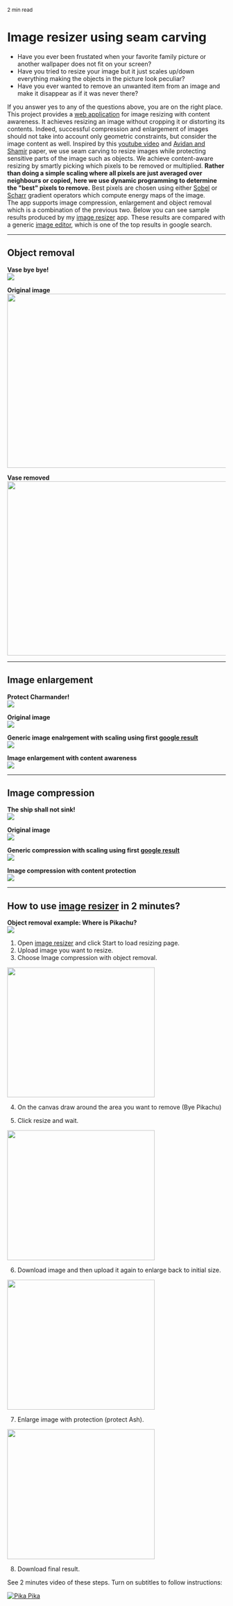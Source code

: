  <up><sub>2 min read</sub></sup> 
# Image resizer using seam carving
- Have you ever been frustated when your favorite family picture or another wallpaper does not fit on your screen?
- Have you tried to resize your image but it just scales up/down everything making the objects in the picture look peculiar?
- Have you ever wanted to remove an unwanted item from an image and make it disappear as if it was never there?

If you answer yes to any of the questions above, you are on the right place. This project provides a [web application](https://share.streamlit.io/ngocuong0105/imageresizer/app.py) for image resizing with content awareness. It achieves resizing an image without cropping it or distorting its contents. Indeed, successful compression and enlargement of images should not take into account only  geometric constraints, but consider the image content as well. Inspired by this [youtube video](http://www.youtube.com/watch?v=vIFCV2spKtg) and [Avidan and Shamir](http://graphics.cs.cmu.edu/courses/15-463/2007_fall/hw/proj2/imret.pdf) paper, we use seam carving to resize images while protecting sensitive parts of the image such as objects. We achieve content-aware resizing by smartly picking which pixels to be removed or multiplied. **Rather than doing a simple scaling where all pixels are just averaged over neighbours or copied, here we use dynamic programming to determine the "best" pixels to remove.** Best pixels are chosen using either [Sobel](https://en.wikipedia.org/wiki/Sobel_operator) or [Scharr](https://en.wikipedia.org/wiki/Sobel_operator) gradient operators which  compute energy maps of the image.  
The app supports image compression, enlargement and object removal which is a combination of the previous two. Below you can see sample results produced by my [image resizer](https://share.streamlit.io/ngocuong0105/imageresizer/app.py) app. These results are compared with a generic [image editor](https://resizeimage.net/), which is one of the top results in google search.

------------------------------------------------------------------------------------
## Object removal
**Vase bye bye!**  
![](results/object_removal/sofa.gif)

**Original image**  
<img src="results/object_removal/sofa.jpg" width = "600" height="402">

**Vase removed**  
<img src="results/object_removal/sofa_removed.jpeg" width = "600" height="402">

------------------------------------------------------------------------------------
## Image enlargement

**Protect Charmander!**  
![](results/image_enlargement/charmander.gif)

**Original image**   
<img src="results/image_enlargement/charmander_Original.png">

**Generic image enalrgement with scaling using first [google result](https://resizeimage.net/)**  
![](results/image_enlargement/charmander_Scale.png)

**Image enlargement with content awareness**  
![](results/image_enlargement/charmander_ImageResizer.png)

------------------------------------------------------------------------------------
## Image compression

**The ship shall not sink!**  
![](results/image_compression/ship.gif)

**Original image**  
![](results/image_compression/ship_Original.jpg)

**Generic compression with scaling using first [google result](https://resizeimage.net/)**  
![](results/image_compression/ship_Scale.jpg)

**Image compression with content protection**  
![](results/image_compression/ship_ImageResizer.jpg)

------------------------------------------------------------------------------------
## How to use [image resizer](https://share.streamlit.io/ngocuong0105/imageresizer/app.py) in 2 minutes?

**Object removal example: Where is Pikachu?**  
![](results/instructions/ash.gif)

1. Open [image resizer](https://share.streamlit.io/ngocuong0105/imageresizer/app.py) and click Start to load resizing page.
2. Upload image you want to resize.
3. Choose Image compression with object removal.  
<img src="results/instructions/steps1-3.png" width = "340" height="300">

4. On the canvas draw around the area you want to remove (Bye Pikachu)

5. Click resize and wait.  
<img src="results/instructions/steps4-5.png" width = "340" height="300">

6. Download image and then upload it again to enlarge back to initial size.  
<img src="results/instructions/step6.png" width = "340" height="300">

7. Enlarge image with protection (protect Ash).  
<img src="results/instructions/step7.png" width = "340" height="300">

8. Download final result.  

See 2 minutes video of these steps. Turn on subtitles to follow instructions:

[![Pika Pika](results/instructions/thumbnail.png)](https://www.youtube.com/watch?v=O7b6AzBf0EA&feature=youtu.be)

<!-- **Final example: [ImageReziser](https://share.streamlit.io/ngocuong0105/imageresizer/app.py) helps you to ged rid of your ex in the most optimal way!** 
<img src="results/object_removal/couple.gif" width = "500" height="300"> -->
